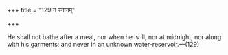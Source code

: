 +++
title = "129 न स्नानम्"

+++

He shall not bathe after a meal, nor when he is ill, nor at midnight, nor along with his garments; and never in an unknown water-reservoir.—(129)